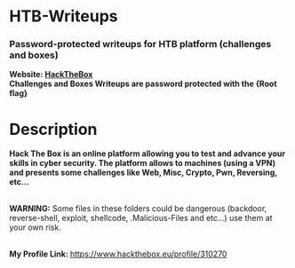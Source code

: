 # HTB-Writeups
<h3>Password-protected writeups for HTB platform (challenges and boxes)</h3>
<b>Website: <a href="https://www.hackthebox.eu/">HackTheBox</a></b> <br>
<b>Challenges and Boxes Writeups are password protected with the {Root flag}</b> <br>
<h1>Description</h1>
    <b>Hack The Box is an online platform allowing you to test and advance your skills in cyber security. The platform allows to machines (using a VPN) and presents some challenges like Web, Misc, Crypto, Pwn, Reversing, etc...</b> <br><br>
<p><b>WARNING:</b> Some files in these folders could be dangerous (backdoor, reverse-shell, exploit, shellcode, .Malicious-Files and etc...) use them at your own risk.</p> <br>
<b>My Profile Link: </b><a href="https://www.hackthebox.eu/profile/310270">https://www.hackthebox.eu/profile/310270</a>
